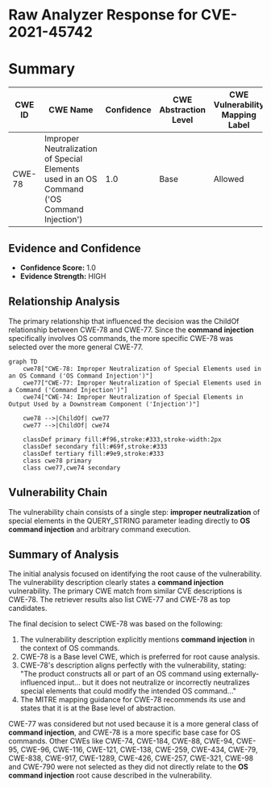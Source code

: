 # Raw Analyzer Response for CVE-2021-45742

# Summary
| CWE ID | CWE Name | Confidence | CWE Abstraction Level | CWE Vulnerability Mapping Label | CWE-Vulnerability Mapping Notes |
|---|---|---|---|---|---|
| CWE-78 | Improper Neutralization of Special Elements used in an OS Command ('OS Command Injection') | 1.0 | Base | Allowed | Primary CWE |

## Evidence and Confidence

*   **Confidence Score:** 1.0
*   **Evidence Strength:** HIGH

## Relationship Analysis
The primary relationship that influenced the decision was the ChildOf relationship between CWE-78 and CWE-77. Since the **command injection** specifically involves OS commands, the more specific CWE-78 was selected over the more general CWE-77.

```mermaid
graph TD
    cwe78["CWE-78: Improper Neutralization of Special Elements used in an OS Command ('OS Command Injection')"]
    cwe77["CWE-77: Improper Neutralization of Special Elements used in a Command ('Command Injection')"]
    cwe74["CWE-74: Improper Neutralization of Special Elements in Output Used by a Downstream Component ('Injection')"]

    cwe78 -->|ChildOf| cwe77
    cwe77 -->|ChildOf| cwe74
    
    classDef primary fill:#f96,stroke:#333,stroke-width:2px
    classDef secondary fill:#69f,stroke:#333
    classDef tertiary fill:#9e9,stroke:#333
    class cwe78 primary
    class cwe77,cwe74 secondary
```

## Vulnerability Chain
The vulnerability chain consists of a single step: **improper neutralization** of special elements in the QUERY_STRING parameter leading directly to **OS command injection** and arbitrary command execution.

## Summary of Analysis
The initial analysis focused on identifying the root cause of the vulnerability. The vulnerability description clearly states a **command injection** vulnerability. The primary CWE match from similar CVE descriptions is CWE-78. The retriever results also list CWE-77 and CWE-78 as top candidates.

The final decision to select CWE-78 was based on the following:
1.  The vulnerability description explicitly mentions **command injection** in the context of OS commands.
2.  CWE-78 is a Base level CWE, which is preferred for root cause analysis.
3.  CWE-78's description aligns perfectly with the vulnerability, stating: "The product constructs all or part of an OS command using externally-influenced input... but it does not neutralize or incorrectly neutralizes special elements that could modify the intended OS command..."
4.  The MITRE mapping guidance for CWE-78 recommends its use and states that it is at the Base level of abstraction.

CWE-77 was considered but not used because it is a more general class of **command injection**, and CWE-78 is a more specific base case for OS commands. Other CWEs like CWE-74, CWE-184, CWE-88, CWE-94, CWE-95, CWE-96, CWE-116, CWE-121, CWE-138, CWE-259, CWE-434, CWE-79, CWE-838, CWE-917, CWE-1289, CWE-426, CWE-257, CWE-321, CWE-98 and CWE-790 were not selected as they did not directly relate to the **OS command injection** root cause described in the vulnerability.